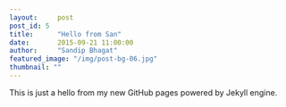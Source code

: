 ```yaml
---
layout:     post
post_id: 5
title:      "Hello from San"
date:       2015-09-21 11:00:00
author:     "Sandip Bhagat"
featured_image: "/img/post-bg-06.jpg"
thumbnail: ""
---
```


This is just a hello from my new GitHub pages powered by Jekyll engine.

